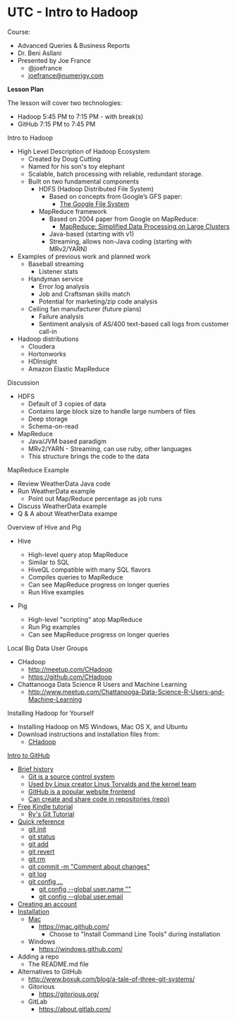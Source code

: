 # UTC - Intro to Hadoop

Course:
- Advanced Queries & Business Reports
- Dr. Beni Asllani
- Presented by Joe France
  - @joefrance
  - joefrance@numerigy.com

<b>Lesson Plan</b>

The lesson will cover two technologies:
  - Hadoop 5:45 PM to 7:15 PM - with break(s)
  - GitHub 7:15 PM to 7:45 PM

Intro to Hadoop

- High Level Description of Hadoop Ecosystem
  - Created by Doug Cutting
  - Named for his son's toy elephant
  - Scalable, batch processing with reliable, redundant storage.
  - Built on two fundamental components
    - HDFS (Hadoop Distributed File System)
      - Based on concepts from Google’s GFS paper:
        - <a href="http://static.googleusercontent.com/media/research.google.com/en/us/archive/gfs-sosp2003.pdf">The Google File System</a>
    - MapReduce framework
      - Based on 2004 paper from Google on MapReduce:
        - <a href="http://static.googleusercontent.com/media/research.google.com/en/us/archive/mapreduce-osdi04.pdf">MapReduce: Simplified Data Processing on Large Clusters</a>
      - Java-based (starting with v1)
      - Streaming, allows non-Java coding (starting with MRv2/YARN)
- Examples of previous work and planned work
  - Baseball streaming
    - Listener stats
  - Handyman service
    - Error log analysis
    - Job and Craftsman skills match
    - Potential for marketing/zip code analysis
  - Ceiling fan manufacturer (future plans)
    - Failure analysis
    - Sentiment analysis of AS/400 text-based call logs from customer call-in
- Hadoop distributions
  - Cloudera
  - Hortonworks
  - HDInsight
  - Amazon Elastic MapReduce

Discussion

- HDFS
  - Default of 3 copies of data
  - Contains large block size to handle large numbers of files
  - Deep storage
  - Schema-on-read
- MapReduce
  - Java/JVM based paradigm
  - MRv2/YARN - Streaming, can use ruby, other languages
  - This structure brings the code to the data

MapReduce Example

- Review WeatherData Java code
- Run WeatherData example
  - Point out Map/Reduce percentage as job runs
- Discuss WeatherData example
- Q & A about WeatherData exampe

Overview of Hive and Pig

- Hive
  - High-level query atop MapReduce
  - Similar to SQL
  - HiveQL compatible with many SQL flavors
  - Compiles queries to MapReduce
  - Can see MapReduce progress on longer queries
  - Run Hive examples

- Pig
  - High-level "scripting" atop MapReduce
  - Run Pig examples
  - Can see MapReduce progress on longer queries

Local Big Data User Groups
- CHadoop
  - http://meetup.com/CHadoop
  - https://github.com/CHadoop
- Chattanooga Data Science R Users and Machine Learning
  - http://www.meetup.com/Chattanooga-Data-Science-R-Users-and-Machine-Learning

Installing Hadoop for Yourself

- Installing Hadoop on MS Windows, Mac OS X, and Ubuntu
- Download instructions and installation files from:
  - <a href="https://github.com/CHadoop/InstallationGuide">CHadoop

Intro to GitHub

- Brief history
  - Git is a source control system
  - Used by Linux creator Linus Torvalds and the kernel team
  - GitHub is a popular website frontend
  - Can create and share code in repositories (repo)
- Free Kindle tutorial
  - Ry's Git Tutorial
- Quick reference
  - git init
  - git status
  - git add <file>
  - git revert <ID>
  - git rm <file>
  - git commit -m "Comment about changes"
  - git log
  - git config ...
    - git config --global user.name "<name>"
    - git config --global user.email <email>
- Creating an account
- Installation
  - Mac
    - https://mac.github.com/
      - Choose to "Install Command Line Tools" during installation
  - Windows
    - https://windows.github.com/
- Adding a repo
  - The README.md file
- Alternatives to GitHub
  - http://www.boxuk.com/blog/a-tale-of-three-git-systems/
  - Gitorious
    - https://gitorious.org/
  - GitLab
    - https://about.gitlab.com/

